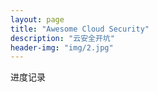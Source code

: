 ```yaml
---
layout: page
title: "Awesome Cloud Security"
description: "云安全开坑"
header-img: "img/2.jpg"
---
```


进度记录





